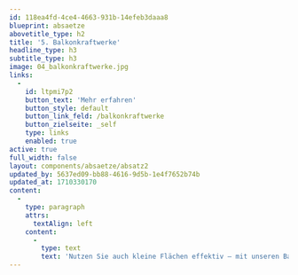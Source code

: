 ```yaml
---
id: 118ea4fd-4ce4-4663-931b-14efeb3daaa8
blueprint: absaetze
abovetitle_type: h2
title: '5. Balkonkraftwerke'
headline_type: h3
subtitle_type: h3
image: 04_balkonkraftwerke.jpg
links:
  -
    id: ltpmi7p2
    button_text: 'Mehr erfahren'
    button_style: default
    button_link_feld: /balkonkraftwerke
    button_zielseite: _self
    type: links
    enabled: true
active: true
full_width: false
layout: components/absaetze/absatz2
updated_by: 5637ed09-bb88-4616-9d5b-1e4f7652b74b
updated_at: 1710330170
content:
  -
    type: paragraph
    attrs:
      textAlign: left
    content:
      -
        type: text
        text: 'Nutzen Sie auch kleine Flächen effektiv – mit unseren Balkonkraftwerken. Erzeugen Sie Ihren eigenen grünen Strom direkt vor Ort, unabhängig von der Größe Ihres Wohnraums.'
---
```

